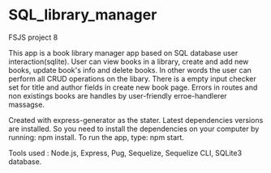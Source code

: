 # SQL_library_manager
 FSJS project 8

This app is a book library manager app based on SQL database user interaction(sqlite). User can view books in a library, create and add new books, update book's info and delete books. In other words the user can perform all CRUD operations on the libary. There is a empty input checker set for title and author fields in create new book page. Errors in routes and non existings books are handles by user-friendly erroe-handlerer massagse.

Created with express-generator as the stater. Latest dependencies versions are installed. So you need to install the dependencies on your computer by running: npm install. To run the app, type: npm start.

Tools used : Node.js, Express, Pug, Sequelize, Sequelize CLI, SQLite3 database.